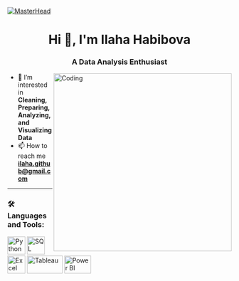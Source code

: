 [![MasterHead](https://i.pinimg.com/originals/fc/71/63/fc71635c7f1b09ed30413f59bb749582.gif)](https://github.com/ilaha-habibova)

<h1 align="center">Hi 👋, I'm Ilaha Habibova</h1>
<h3 align="center">A Data Analysis Enthusiast</h3>

<img align="right" alt="Coding" width="400" src="https://cdn.prod.website-files.com/667460ccc43a88651a3236c3/66cd00783b43b2e53bfc4562_60d354d11e28ba37b767f933_Data%2520points%2520(1).gif">

- 👀 I’m interested in **Cleaning, Preparing, Analyzing, and Visualizing Data**  
- 📫 How to reach me **ilaha.github@gmail.com**  

---

### 🛠️ Languages and Tools:  

<p align="left">
  <img src="https://cdn.jsdelivr.net/gh/devicons/devicon/icons/python/python-original.svg" alt="Python" width="40" height="40"/>  
  <img src="https://static.vecteezy.com/system/resources/thumbnails/036/044/336/small_2x/sql-database-icon-logo-design-ui-or-ux-app-png.png" alt="SQL" width="40" height="40"/>  
  <img src="https://upload.wikimedia.org/wikipedia/commons/thumb/7/73/Microsoft_Excel_2013-2019_logo.svg/1085px-Microsoft_Excel_2013-2019_logo.svg.png" alt="Excel" width="40" height="40"/>  
  <img src="https://i.pcmag.com/imagery/reviews/03ET1vJXgWnmfrLZ7g542br-5.fit_scale.size_760x427.v1569475368.jpg" alt="Tableau" width="80" height="40"/>  
  <img src="https://media.datacamp.com/legacy/v1724169856/image_ff55d03003.png" alt="Power BI" width="60" height="40"/>  
</p>
